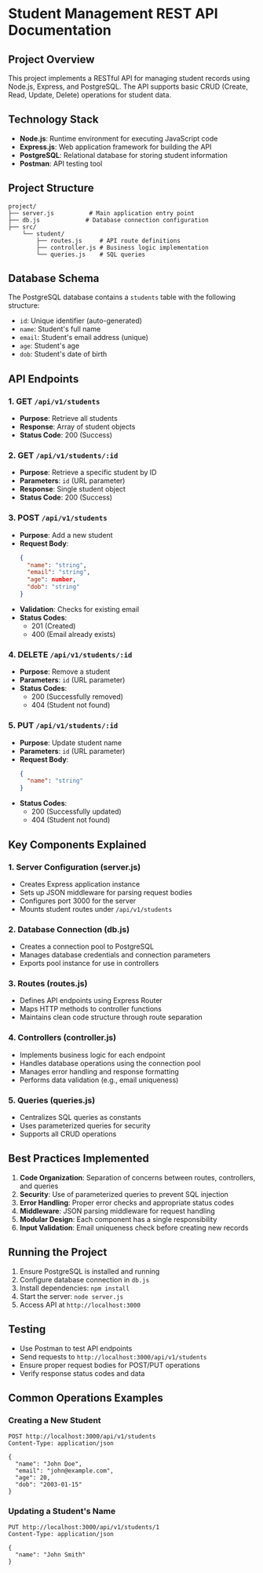# Student Management REST API Documentation

## Project Overview
This project implements a RESTful API for managing student records using Node.js, Express, and PostgreSQL. The API supports basic CRUD (Create, Read, Update, Delete) operations for student data.

## Technology Stack
- **Node.js**: Runtime environment for executing JavaScript code
- **Express.js**: Web application framework for building the API
- **PostgreSQL**: Relational database for storing student information
- **Postman**: API testing tool

## Project Structure
```
project/
├── server.js          # Main application entry point
├── db.js             # Database connection configuration
├── src/
    └── student/
        ├── routes.js     # API route definitions
        ├── controller.js # Business logic implementation
        └── queries.js    # SQL queries
```

## Database Schema
The PostgreSQL database contains a `students` table with the following structure:
- `id`: Unique identifier (auto-generated)
- `name`: Student's full name
- `email`: Student's email address (unique)
- `age`: Student's age
- `dob`: Student's date of birth

## API Endpoints

### 1. GET `/api/v1/students`
- **Purpose**: Retrieve all students
- **Response**: Array of student objects
- **Status Code**: 200 (Success)

### 2. GET `/api/v1/students/:id`
- **Purpose**: Retrieve a specific student by ID
- **Parameters**: `id` (URL parameter)
- **Response**: Single student object
- **Status Code**: 200 (Success)

### 3. POST `/api/v1/students`
- **Purpose**: Add a new student
- **Request Body**:
  ```json
  {
    "name": "string",
    "email": "string",
    "age": number,
    "dob": "string"
  }
  ```
- **Validation**: Checks for existing email
- **Status Codes**: 
  - 201 (Created)
  - 400 (Email already exists)

### 4. DELETE `/api/v1/students/:id`
- **Purpose**: Remove a student
- **Parameters**: `id` (URL parameter)
- **Status Codes**:
  - 200 (Successfully removed)
  - 404 (Student not found)

### 5. PUT `/api/v1/students/:id`
- **Purpose**: Update student name
- **Parameters**: `id` (URL parameter)
- **Request Body**:
  ```json
  {
    "name": "string"
  }
  ```
- **Status Codes**:
  - 200 (Successfully updated)
  - 404 (Student not found)

## Key Components Explained

### 1. Server Configuration (server.js)
- Creates Express application instance
- Sets up JSON middleware for parsing request bodies
- Configures port 3000 for the server
- Mounts student routes under `/api/v1/students`

### 2. Database Connection (db.js)
- Creates a connection pool to PostgreSQL
- Manages database credentials and connection parameters
- Exports pool instance for use in controllers

### 3. Routes (routes.js)
- Defines API endpoints using Express Router
- Maps HTTP methods to controller functions
- Maintains clean code structure through route separation

### 4. Controllers (controller.js)
- Implements business logic for each endpoint
- Handles database operations using the connection pool
- Manages error handling and response formatting
- Performs data validation (e.g., email uniqueness)

### 5. Queries (queries.js)
- Centralizes SQL queries as constants
- Uses parameterized queries for security
- Supports all CRUD operations

## Best Practices Implemented
1. **Code Organization**: Separation of concerns between routes, controllers, and queries
2. **Security**: Use of parameterized queries to prevent SQL injection
3. **Error Handling**: Proper error checks and appropriate status codes
4. **Middleware**: JSON parsing middleware for request handling
5. **Modular Design**: Each component has a single responsibility
6. **Input Validation**: Email uniqueness check before creating new records

## Running the Project
1. Ensure PostgreSQL is installed and running
2. Configure database connection in `db.js`
3. Install dependencies: `npm install`
4. Start the server: `node server.js`
5. Access API at `http://localhost:3000`

## Testing
- Use Postman to test API endpoints
- Send requests to `http://localhost:3000/api/v1/students`
- Ensure proper request bodies for POST/PUT operations
- Verify response status codes and data

## Common Operations Examples

### Creating a New Student
```http
POST http://localhost:3000/api/v1/students
Content-Type: application/json

{
  "name": "John Doe",
  "email": "john@example.com",
  "age": 20,
  "dob": "2003-01-15"
}
```

### Updating a Student's Name
```http
PUT http://localhost:3000/api/v1/students/1
Content-Type: application/json

{
  "name": "John Smith"
}
```
